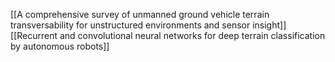 [[A comprehensive survey of unmanned ground vehicle terrain transversability for unstructured environments and sensor insight]]
[[Recurrent and convolutional neural networks for deep terrain classification by autonomous robots]]
